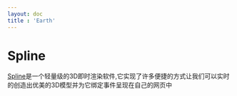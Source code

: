 ```yaml
---
layout: doc
title : 'Earth'
---
```


# Spline
<p><span><a target="_blank" href="https://spline.design/">Spline</a></span>是一个轻量级的3D即时渲染软件,它实现了许多便捷的方式让我们可以实时的创造出优美的3D模型并为它绑定事件呈现在自己的网页中</p>




<style>
#操作{
@apply text-red-200 mt-20
}
hr{
@apply mt-20
}
h2{
@apply mt-20
}

</style>